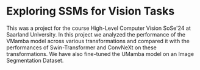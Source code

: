 # Exploring SSMs for Vision Tasks
This was a project for the course High-Level Computer Vision SoSe'24 at Saarland University. In this project we analyzed the performance of the VMamba model across various transformations and compared it with the performances of Swin-Transformer and ConvNeXt on these transformations. We have also fine-tuned the UMamba model on an Image Segmentation Dataset.
